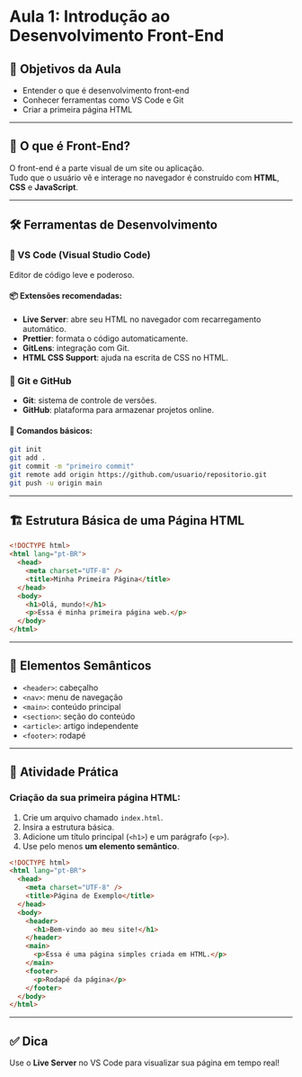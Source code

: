 # Aula 1: Introdução ao Desenvolvimento Front-End

## 🧠 Objetivos da Aula
- Entender o que é desenvolvimento front-end
- Conhecer ferramentas como VS Code e Git
- Criar a primeira página HTML

---

## 🚀 O que é Front-End?

O front-end é a parte visual de um site ou aplicação.  
Tudo que o usuário vê e interage no navegador é construído com **HTML**, **CSS** e **JavaScript**.

---

## 🛠 Ferramentas de Desenvolvimento

### 🔹 VS Code (Visual Studio Code)
Editor de código leve e poderoso.

#### 📦 Extensões recomendadas:
- **Live Server**: abre seu HTML no navegador com recarregamento automático.
- **Prettier**: formata o código automaticamente.
- **GitLens**: integração com Git.
- **HTML CSS Support**: ajuda na escrita de CSS no HTML.

### 🔹 Git e GitHub
- **Git**: sistema de controle de versões.
- **GitHub**: plataforma para armazenar projetos online.

#### 🧪 Comandos básicos:
```bash
git init
git add .
git commit -m "primeiro commit"
git remote add origin https://github.com/usuario/repositorio.git
git push -u origin main
```

---

## 🏗 Estrutura Básica de uma Página HTML

```html
<!DOCTYPE html>
<html lang="pt-BR">
  <head>
    <meta charset="UTF-8" />
    <title>Minha Primeira Página</title>
  </head>
  <body>
    <h1>Olá, mundo!</h1>
    <p>Essa é minha primeira página web.</p>
  </body>
</html>
```

---

## 🧩 Elementos Semânticos

- `<header>`: cabeçalho
- `<nav>`: menu de navegação
- `<main>`: conteúdo principal
- `<section>`: seção do conteúdo
- `<article>`: artigo independente
- `<footer>`: rodapé

---

## 📝 Atividade Prática

### Criação da sua primeira página HTML:

1. Crie um arquivo chamado `index.html`.
2. Insira a estrutura básica.
3. Adicione um título principal (`<h1>`) e um parágrafo (`<p>`).
4. Use pelo menos **um elemento semântico**.

```html
<!DOCTYPE html>
<html lang="pt-BR">
  <head>
    <meta charset="UTF-8" />
    <title>Página de Exemplo</title>
  </head>
  <body>
    <header>
      <h1>Bem-vindo ao meu site!</h1>
    </header>
    <main>
      <p>Essa é uma página simples criada em HTML.</p>
    </main>
    <footer>
      <p>Rodapé da página</p>
    </footer>
  </body>
</html>
```

---

## ✅ Dica

Use o **Live Server** no VS Code para visualizar sua página em tempo real!